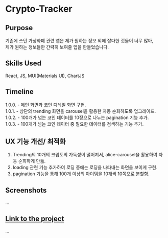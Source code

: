# Crypto-Tracker


## Purpose

기존에 쓰던 가상화폐 관련 앱은 제가 원하는 정보 외에 잡다한 것들이 너무 많아,  
제가 원하는 정보들만 간략히 보여줄 앱을 만들었습니다.  


## Skills Used

React, JS, MUI(Materials UI), ChartJS


## Timeline

1.0.0. - 메인 화면과 코인 디테일 화면 구현.  
1.0.1. - 상단의 trending 화면을 carousel을 활용한 자동 순회하도록 업그레이드.  
1.0.2. - 100개가 넘는 코인 데이터를 10장으로 나누는 pagination 기능 추가.  
1.0.3. - 100개가 넘는 코인 데이터 중 필요한 데이터를 검색하는 기능 추가.  


## UX 기능 개선/ 최적화

1. Trending의 10개의 크립토의 가독성이 떨어져서, alice-carousel을 활용하여 자동 순회하게 만듦.  
2. loading 관련 기능 추가하여 로딩 중에는 로딩을 나타내는 화면을 보이게 구현.  
3. pagination 기능을 통해 100개 이상의 아이템을 10개씩 10쪽으로 분할함.  


## Screenshots

...

## [Link to the project](https://beomjookim.github.io/cryptotracker/)

...
